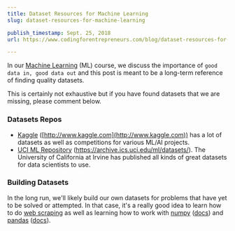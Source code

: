 ```yaml
---
title: Dataset Resources for Machine Learning
slug: dataset-resources-for-machine-learning

publish_timestamp: Sept. 25, 2018
url: https://www.codingforentrepreneurs.com/blog/dataset-resources-for-machine-learning/

---
```


In our [Machine Learning](/courses/machine-learning) (ML) course, we discuss the importance of `good data in, good data out` and this post is meant to be a long-term reference of finding quality datasets. 

This is certainly not exhaustive but if you have found datasets that we are missing, please comment below.

### Datasets Repos
- [Kaggle](http://www.kaggle.com) ([http://www.kaggle.com](http://www.kaggle.com)) has a lot of datasets as well as competitions for various ML/AI projects.
- [UCI ML Repository](https://archive.ics.uci.edu/ml/datasets/) (https://archive.ics.uci.edu/ml/datasets/). The University of California at Irvine has published all kinds of great datasets for data scientists to use.

### Building Datasets
In the long run, we'll likely build our own datasets for problems that have yet to be solved or attempted. In that case, it's a really good idea to learn how to do [web scraping](/courses/web-scraping/) as well as learning how to work with [numpy](/tags/numpy) ([docs](https://docs.scipy.org/doc/numpy-1.15.1/reference/)) and [pandas](/tags/pandas/) ([docs](https://pandas.pydata.org/pandas-docs/stable/)).